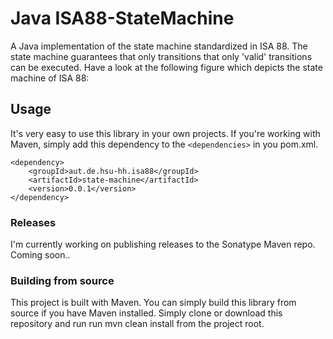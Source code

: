 # Java ISA88-StateMachine
A Java implementation of the state machine standardized in ISA 88. The state machine guarantees that only transitions that only 'valid' transitions can be executed. Have a look at the following figure which depicts the state machine of ISA 88:



## Usage
It's very easy to use this library in your own projects. If you're working with Maven, simply add this dependency to the `<dependencies>` in you pom.xml.
```
<dependency>
    <groupId>aut.de.hsu-hh.isa88</groupId>
    <artifactId>state-machine</artifactId>
    <version>0.0.1</version>
</dependency>
```

### Releases
I'm currently working on publishing releases to the Sonatype Maven repo. Coming soon..

### Building from source
This project is built with Maven. You can simply build this library from source if you have Maven installed. Simply clone or download this repository and run
run mvn clean install from the project root.
